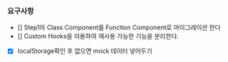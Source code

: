 ### 요구사항

- [] Step1의 Class Component를 Function Component로 마이그레이션 한다
- [] Custom Hooks을 이용하여 재사용 가능한 기능을 분리한다.
- [x] localStorage확인 후 없으면 mock 데이터 넣어두기
